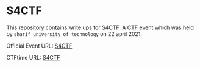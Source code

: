 # S4CTF

This repository contains write ups for S4CTF. A CTF event which was held by `sharif university of technology` on 22 april 2021.

Official Event URL: [S4CTF](https://s4ctf.peykar.io/)

CTFtime URL: [S4CTF](https://ctftime.org/event/1329/)

